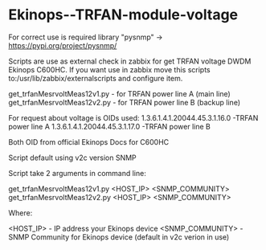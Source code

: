 # Ekinops--TRFAN-module-voltage

For correct use is required library "pysnmp" -> https://pypi.org/project/pysnmp/

Scripts are use as external check in zabbix for get TRFAN voltage DWDM Ekinops C600HC. If you want use in zabbix move this scripts to:/usr/lib/zabbix/externalscripts and configure item.

get_trfanMesrvoltMeas12v1.py - for TRFAN power line A (main line)
get_trfanMesrvoltMeas12v2.py - for TRFAN power line B (backup line)

For request about voltage is OIDs used:
1.3.6.1.4.1.20044.45.3.1.16.0 -TRFAN power line A
1.3.6.1.4.1.20044.45.3.1.17.0 -TRFAN power line B

Both OID from official Ekinops Docs for C600HC


Script default using v2c version SNMP

Script take 2 arguments in command line:

get_trfanMesrvoltMeas12v1.py <HOST_IP> <SNMP_COMMUNITY> 
get_trfanMesrvoltMeas12v2.py <HOST_IP> <SNMP_COMMUNITY> 

Where:

<HOST_IP> - IP address your Ekinops device
<SNMP_COMMUNITY> - SNMP Community for Ekinops device (default in v2c verion in use)
